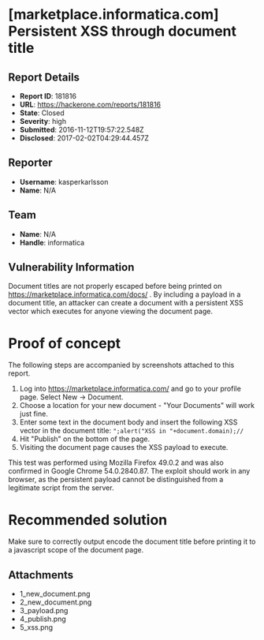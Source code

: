 # [marketplace.informatica.com] Persistent XSS through document title

## Report Details
- **Report ID**: 181816
- **URL**: https://hackerone.com/reports/181816
- **State**: Closed
- **Severity**: high
- **Submitted**: 2016-11-12T19:57:22.548Z
- **Disclosed**: 2017-02-02T04:29:44.457Z

## Reporter
- **Username**: kasperkarlsson
- **Name**: N/A

## Team
- **Name**: N/A
- **Handle**: informatica

## Vulnerability Information
Document titles are not properly escaped before being printed on https://marketplace.informatica.com/docs/ . By including a payload in a document title, an attacker can create a document with a persistent XSS vector which executes for anyone viewing the document page.

Proof of concept
===
The following steps are accompanied by screenshots attached to this report.

1. Log into https://marketplace.informatica.com/ and go to your profile page. Select New -> Document.
2. Choose a location for your new document - "Your Documents" will work just fine.
3. Enter some text in the document body and insert the following XSS vector in the document title: `";alert("XSS in "+document.domain);//`
4. Hit "Publish" on the bottom of the page.
5. Visiting the document page causes the XSS payload to execute.

This test was performed using Mozilla Firefox 49.0.2 and was also confirmed in Google Chrome 54.0.2840.87. The exploit should work in any browser, as the persistent payload cannot be distinguished from a legitimate script from the server.

Recommended solution
===
Make sure to correctly output encode the document title before printing it to a javascript scope of the document page.

## Attachments
- 1_new_document.png
- 2_new_document.png
- 3_payload.png
- 4_publish.png
- 5_xss.png
